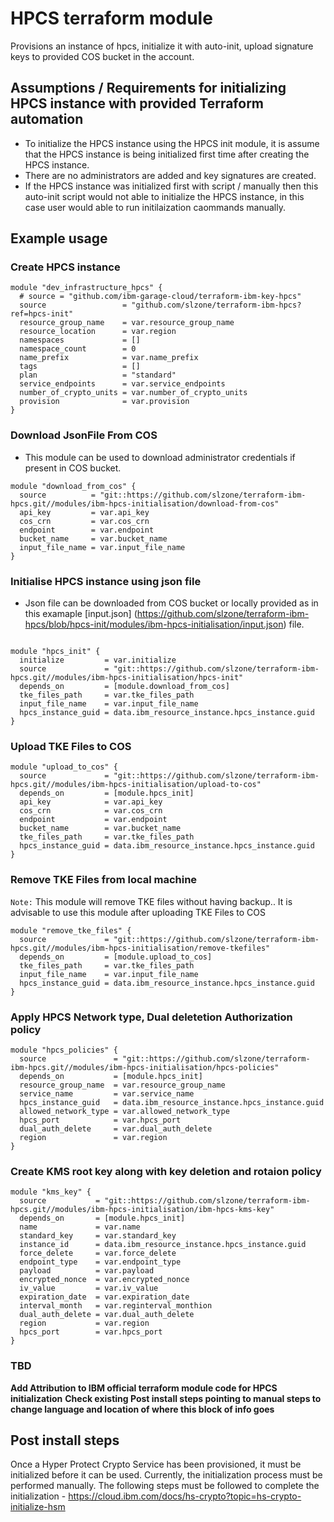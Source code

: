 # HPCS terraform module

Provisions an instance of hpcs, initialize it with auto-init, upload signature keys to provided COS bucket in the account.

## Assumptions / Requirements for initializing HPCS instance with provided Terraform automation

* To initialize the HPCS instance using the HPCS init module, it is assume that the HPCS instance is being initialized first time after creating the HPCS instance.
* There are no administrators are added and key signatures are created.
* If the HPCS instance was initialized first with script / manually then this auto-init script would not able to initialize the HPCS instance, in this case user would able to run initilaization caommands manually.

## Example usage

### Create HPCS instance

```hcl
module "dev_infrastructure_hpcs" {
  # source = "github.com/ibm-garage-cloud/terraform-ibm-key-hpcs"
  source                 = "github.com/slzone/terraform-ibm-hpcs?ref=hpcs-init"
  resource_group_name    = var.resource_group_name
  resource_location      = var.region
  namespaces             = []
  namespace_count        = 0
  name_prefix            = var.name_prefix
  tags                   = []
  plan                   = "standard"
  service_endpoints      = var.service_endpoints
  number_of_crypto_units = var.number_of_crypto_units
  provision              = var.provision
}
```

### Download JsonFile From COS

* This module can be used to download administrator credentials if present in COS bucket.

```hcl
module "download_from_cos" {
  source          = "git::https://github.com/slzone/terraform-ibm-hpcs.git//modules/ibm-hpcs-initialisation/download-from-cos"
  api_key         = var.api_key
  cos_crn         = var.cos_crn
  endpoint        = var.endpoint
  bucket_name     = var.bucket_name
  input_file_name = var.input_file_name
}
```
### Initialise HPCS instance using json file

* Json file can be downloaded from COS bucket or locally provided as in this examaple [input.json] (https://github.com/slzone/terraform-ibm-hpcs/blob/hpcs-init/modules/ibm-hpcs-initialisation/input.json) file.

```hcl

module "hpcs_init" {
  initialize         = var.initialize
  source             = "git::https://github.com/slzone/terraform-ibm-hpcs.git//modules/ibm-hpcs-initialisation/hpcs-init"
  depends_on         = [module.download_from_cos]
  tke_files_path     = var.tke_files_path
  input_file_name    = var.input_file_name
  hpcs_instance_guid = data.ibm_resource_instance.hpcs_instance.guid
}

```
### Upload TKE Files to COS
```hcl
module "upload_to_cos" {
  source             = "git::https://github.com/slzone/terraform-ibm-hpcs.git//modules/ibm-hpcs-initialisation/upload-to-cos"
  depends_on         = [module.hpcs_init]
  api_key            = var.api_key
  cos_crn            = var.cos_crn
  endpoint           = var.endpoint
  bucket_name        = var.bucket_name
  tke_files_path     = var.tke_files_path
  hpcs_instance_guid = data.ibm_resource_instance.hpcs_instance.guid
}
```
### Remove TKE Files from local machine
`Note:` This module will remove TKE files without having backup.. It is advisable to use this module after uploading TKE Files to COS

```hcl
module "remove_tke_files" {
  source             = "git::https://github.com/slzone/terraform-ibm-hpcs.git//modules/ibm-hpcs-initialisation/remove-tkefiles"
  depends_on         = [module.upload_to_cos]
  tke_files_path     = var.tke_files_path
  input_file_name    = var.input_file_name
  hpcs_instance_guid = data.ibm_resource_instance.hpcs_instance.guid
}
```
### Apply HPCS Network type, Dual deletetion Authorization policy
```hcl
module "hpcs_policies" {
  source               = "git::https://github.com/slzone/terraform-ibm-hpcs.git//modules/ibm-hpcs-initialisation/hpcs-policies"
  depends_on           = [module.hpcs_init]
  resource_group_name  = var.resource_group_name
  service_name         = var.service_name
  hpcs_instance_guid   = data.ibm_resource_instance.hpcs_instance.guid
  allowed_network_type = var.allowed_network_type
  hpcs_port            = var.hpcs_port
  dual_auth_delete     = var.dual_auth_delete
  region               = var.region
}
```
### Create KMS root key along with key deletion and rotaion policy
```hcl
module "kms_key" {
  source           = "git::https://github.com/slzone/terraform-ibm-hpcs.git//modules/ibm-hpcs-initialisation/ibm-hpcs-kms-key"
  depends_on       = [module.hpcs_init]
  name             = var.name
  standard_key     = var.standard_key
  instance_id      = data.ibm_resource_instance.hpcs_instance.guid
  force_delete     = var.force_delete
  endpoint_type    = var.endpoint_type
  payload          = var.payload
  encrypted_nonce  = var.encrypted_nonce
  iv_value         = var.iv_value
  expiration_date  = var.expiration_date
  interval_month   = var.reginterval_monthion
  dual_auth_delete = var.dual_auth_delete
  region           = var.region
  hpcs_port        = var.hpcs_port
}
```

### TBD
__Add Attribution to IBM official terraform module code for HPCS initialization__
__Check existing Post install steps pointing to manual steps to change language and location of where this block of info goes__

## Post install steps

Once a Hyper Protect Crypto Service has been provisioned, it must be initialized before it can be used. Currently, the initialization process must be performed manually. The following steps must be followed to complete the initialization - https://cloud.ibm.com/docs/hs-crypto?topic=hs-crypto-initialize-hsm
